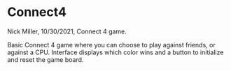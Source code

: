 # Connect4

Nick Miller,
10/30/2021,
Connect 4 game.


Basic Connect 4 game where you can choose to play against friends, or against a CPU.
Interface displays which color wins and a button to initialize and reset the game board.
